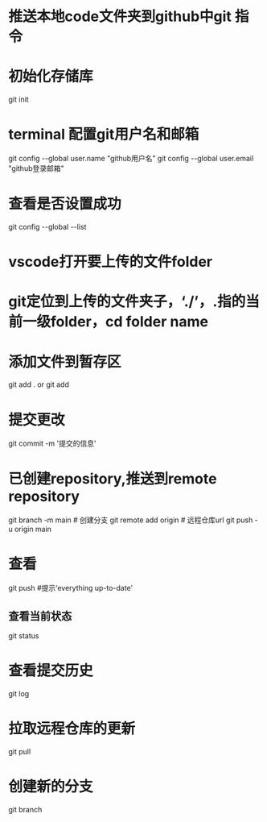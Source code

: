 # 推送本地code文件夹到github中git 指令
# 初始化存储库
git init
# terminal 配置git用户名和邮箱
git config --global user.name "github用户名"
git config --global user.email "github登录邮箱" 

# 查看是否设置成功
git config --global --list

# vscode打开要上传的文件folder
# git定位到上传的文件夹子，‘./’，.指的当前一级folder，cd folder name

# 添加文件到暂存区
git add . or git add <file>
# 提交更改
git commit -m '提交的信息'

# 已创建repository,推送到remote repository
git branch -m main # 创建分支
git remote add origin <url> # 远程仓库url
git push -u origin main 


# 查看
git push #提示‘everything up-to-date'

## 查看当前状态
git status
# 查看提交历史
git log
# 拉取远程仓库的更新
git pull
# 创建新的分支
git branch <branch name>










